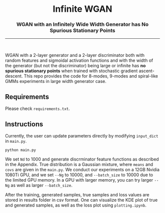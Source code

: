<h1 align="center"><b>Infinite WGAN</b></h1>
<h3 align="center"><b>WGAN with an Infinitely Wide Width Generator has No Spurious Stationary Points</b></h1>
<p align="center">
</p> 
 
--------------

<br>

WGAN with a 2-layer generator and a 2-layer discriminator both with random features and sigmoidal activation functions and with the width of the generator (but not the discriminator) being large or infinite has **no spurious stationary points** when trained with stochastic gradient ascent-descent. This repo provides the code for 8-modes, 9-modes and spiral-like GMMs experiments in large width generator case.

## Requirements
Please check `requirements.txt`.

## Instructions
Currently, the user can update parameters directly by modifying `input_dict` in `main.py`.

```
python main.py
```

We set `Nd` to 1000 and generate discrminator feature functions as described in the Appendix.
True distribution is a Gaussian mixture, where `means` and `covs` are given in the `main.py`.
We conduct our experiments on a 12GB Nvidia 1080Ti GPU,
and we set `--Ng` to 10000, and `--batch_size` to 10000 due to the limited GPU memory.
In a GPU with larger memory, you can try larger `--Ng` as well as larger `--batch_size`.

After the training, generated samples, true samples and loss values are stored in results folder in csv format.
One can visualize the KDE plot of true and generated samples, as well as the loss plot using `plotting.ipynb`.


